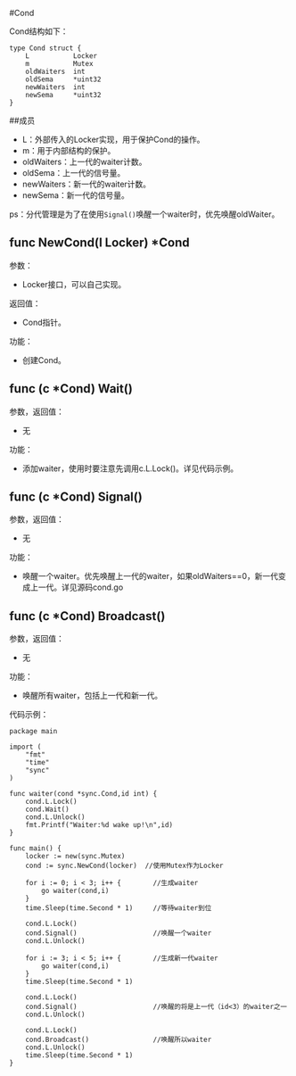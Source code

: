 #Cond

Cond结构如下：

	type Cond struct {
		L			Locker
		m			Mutex
		oldWaiters	int
		oldSema		*uint32
		newWaiters	int
		newSema		*uint32
	}
	
##成员

-	L：外部传入的Locker实现，用于保护Cond的操作。
-	m：用于内部结构的保护。
-	oldWaiters：上一代的waiter计数。
-	oldSema：上一代的信号量。
-	newWaiters：新一代的waiter计数。
-	newSema：新一代的信号量。

ps：分代管理是为了在使用`Signal()`唤醒一个waiter时，优先唤醒oldWaiter。

## func NewCond(l Locker) *Cond

参数：

-	Locker接口，可以自己实现。

返回值：

-	Cond指针。

功能：

-	创建Cond。

## func (c *Cond) Wait()

参数，返回值：

-	无

功能：

-	添加waiter，使用时要注意先调用c.L.Lock()。详见代码示例。

## func (c *Cond) Signal()

参数，返回值：

-	无

功能：

-	唤醒一个waiter。优先唤醒上一代的waiter，如果oldWaiters==0，新一代变成上一代。详见源码cond.go

## func (c *Cond) Broadcast()

参数，返回值：

-	无

功能：

-	唤醒所有waiter，包括上一代和新一代。


代码示例：


	package main

	import (
    	"fmt"
    	"time"
    	"sync"
	)

	func waiter(cond *sync.Cond,id int) {
    	cond.L.Lock()
    	cond.Wait()
    	cond.L.Unlock()
    	fmt.Printf("Waiter:%d wake up!\n",id)
	}

	func main() {
    	locker := new(sync.Mutex)
    	cond := sync.NewCond(locker)  //使用Mutex作为Locker
    
    	for i := 0; i < 3; i++ {		//生成waiter
        	go waiter(cond,i)
    	}
    	time.Sleep(time.Second * 1)		//等待waiter到位

    	cond.L.Lock()
    	cond.Signal()					//唤醒一个waiter
    	cond.L.Unlock()

    	for i := 3; i < 5; i++ {		//生成新一代waiter
        	go waiter(cond,i)
    	}
    	time.Sleep(time.Second * 1)

    	cond.L.Lock()
    	cond.Signal()					//唤醒的将是上一代（id<3）的waiter之一
    	cond.L.Unlock()

    	cond.L.Lock()
    	cond.Broadcast()				//唤醒所以waiter
    	cond.L.Unlock()
    	time.Sleep(time.Second * 1)
	}

